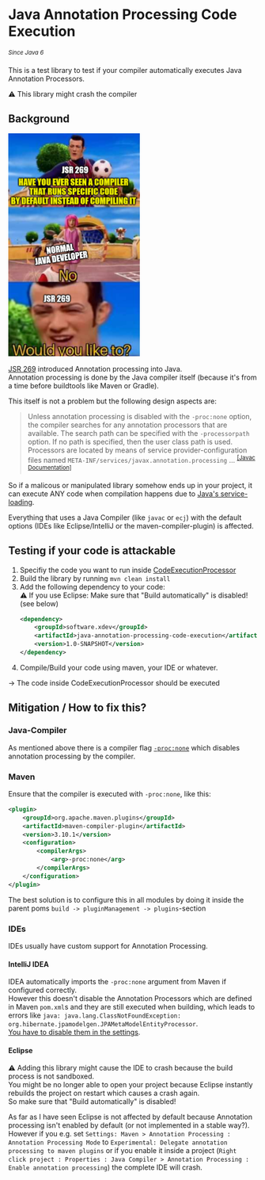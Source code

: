 # Java Annotation Processing Code Execution
<sup><i>Since Java 6</i></sup>

This is a test library to test if your compiler automatically executes Java Annotation Processors.

⚠ This library might crash the compiler

## Background

<img src="./JSR269InANutshell.png" height=450 />

[JSR 269](https://jcp.org/en/jsr/detail?id=269) introduced Annotation processing into Java.<br/>
Annotation processing is done by the Java compiler itself (because it's from a time before buildtools like Maven or Gradle).

This itself is not a problem but the following design aspects are:
> Unless annotation processing is disabled with the `-proc:none` option, the compiler searches for any annotation processors that are available. The search path can be specified with the `-processorpath` option. If no path is specified, then the user class path is used. Processors are located by means of service provider-configuration files named `META-INF/services/javax.annotation.processing` ... <sup>[[Javac Documentation]](https://docs.oracle.com/en/java/javase/17/docs/specs/man/javac.html#annotation-processing)</sup>

So if a malicous or manipulated library somehow ends up in your project, it can execute ANY code when compilation happens due to [Java's service-loading](https://docs.oracle.com/en/java/javase/17/docs/api/java.base/java/util/ServiceLoader.html).

Everything that uses a Java Compiler (like `javac` or `ecj`) with the default options (IDEs like Eclipse/IntelliJ or the maven-compiler-plugin) is affected.

## Testing if your code is attackable

1. Specifiy the code you want to run inside [CodeExecutionProcessor](./src/main/java/software/xdev/CodeExecutionProcessor.java)
2. Build the library by running `mvn clean install`
3. Add the following dependency to your code:<br/>
	⚠ If you use Eclipse: Make sure that "Build automatically" is disabled! (see below)
	```xml
	<dependency>
		<groupId>software.xdev</groupId>
		<artifactId>java-annotation-processing-code-execution</artifactId>
		<version>1.0-SNAPSHOT</version>
	</dependency>
	```
4. Compile/Build your code using maven, your IDE or whatever. 

→ The code inside CodeExecutionProcessor should be executed

## Mitigation / How to fix this?

### Java-Compiler
As mentioned above there is a compiler flag [`-proc:none`](https://docs.oracle.com/en/java/javase/17/docs/specs/man/javac.html#option-proc) which disables annotation processing by the compiler.

### Maven
Ensure that the compiler is executed with `-proc:none`, like this:
```xml
<plugin>
	<groupId>org.apache.maven.plugins</groupId>
	<artifactId>maven-compiler-plugin</artifactId>
	<version>3.10.1</version>
	<configuration>
		<compilerArgs>
			<arg>-proc:none</arg>
		</compilerArgs>
	</configuration>
</plugin>
```

The best solution is to configure this in all modules by doing it inside the parent poms ``build -> pluginManagement -> plugins``-section

### IDEs

IDEs usually have custom support for Annotation Processing.

#### IntelliJ IDEA

IDEA automatically imports the `-proc:none` argument from Maven if configured correctly.<br/>
However this doesn't disable the Annotation Processors which are defined in Maven `pom.xml`s and they are still executed when building, which leads to errors like `java: java.lang.ClassNotFoundException: org.hibernate.jpamodelgen.JPAMetaModelEntityProcessor`.<br/>
[You have to disable them in the settings](https://www.jetbrains.com/help/idea/annotation-processors-support.html).

#### Eclipse

⚠ Adding this library might cause the IDE to crash because the build process is not sandboxed.<br/>
You might be no longer able to open your project because Eclipse instantly rebuilds the project on restart which causes a crash again.<br/>
So make sure that "Build automatically" is disabled!

As far as I have seen Eclipse is not affected by default because Annotation processing isn't enabled by default (or not implemented in a stable way?).
However if you e.g. set `Settings: Maven > Annotation Processing : Annotation Processing Mode` to `Experimental: Delegate annotation processing to maven plugins` 
or if you enable it inside a project (`Right click project : Properties : Java Compiler > Annotation Processing : Enable annotation processing`) the complete IDE will crash.

